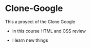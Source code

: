 # Clone-Google
This a proyect of the Clone Google

* In this course HTML and CSS review

* I learn new things
